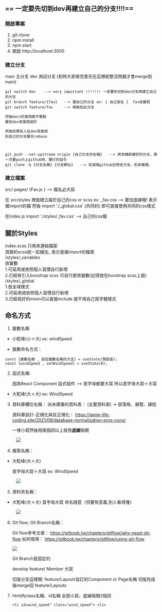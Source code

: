 ## == 一定要先切到dev再建立自己的分支!!!!==


### 開啟專案
1. git clone    
2. npm install   
3. npm start   
4. 開啟 http://localhost:3000

### 建立分支

main 主分支
dev 測試分支 (到時大家做完會先在這裡統整沒問題才會merge到main)

```
git switch dev    --> very important !!!!!!! 一定要先切到dev分支再建立自己的分支
git branch feature/{fav}   --> 建自己的分支 ex: { 自己取名 }  fav收藏頁
git switch feature/fav     --> 移動到此分支

然後main的東西都不要動
要從dev改東西就好

然後如果有人在dev改東西
到自己的分支要先rebase



git push --set-upstream origin {自己分支的名稱}   --> 將本機新建好的分支，第一次要push上github時，要打的指令
git clone -b {分支名稱} {分支網址}   --> 從遠端github拉特定分支，到本機裡。

```

### 建立檔案

src/ pages/ {Fav.js }    --> 檔名必大寫

在 src/styles 裡面建立屬於自己的css or scss 
ex: _fav.css  --> 要加底線喔! 表示被import的檔
然後 import './_global.css' (共同的)
即可直接使用共同的css樣式


在Index.js import './styles/_fav.css' --> 自己的css檔

## 關於Styles
index.scss 只用來連結檔案  
其餘的scss統一前綴加_ 表示是被import的檔案  
/styles/_variables  
放變數  
1.可延用或依照個人習慣自行新增  
2.已經有引入boostrap scss 可自行更改變數(記得放在boostrap scss上面)  
/styles/_global  
1.放全域樣式  
2.可延用或依照個人習慣自行新增  
3.已經寫好的mixin可以直接include 就不用自己寫字體樣式  


## 命名方式

1. 變數名稱

- 小駝峰(小＋大)
    ex: windSpeed
    
- 變數命名方式：
```javascript=
const [變數名稱 , 設定變數名稱的方法] = useState(預設值);
const [windSpeed , setWindSpeed] = useState(0);
```
2. 函式名稱:

    因為React Component 函式組件 
    —> 首字母都要大寫
    所以首字母大寫＋大寫
- 大駝峰(大＋大)
    ex: WindSpeed 
    
    
3. 資料庫欄位名稱：
    尚未建置的資料表：
    (主要資料表) -> 部落格、展覽、課程
    
    資料庫設計-正規化與反正規化：
    https://jamie-life-coding.site/2021/09/database-normalization-pros-cons/
    
    一律小寫然後用兩個詞以上就用**底線**隔開
    
     &nbsp; &nbsp;![](https://i.imgur.com/mwuhjcY.jpg)
     
4. 檔案名稱：
- 大駝峰(大＋大)

    首字母大寫＋大寫
    ex: WindSpeed

    &nbsp; &nbsp;![](https://i.imgur.com/WSyFq7n.jpg)
    
5. 資料夾名稱：
- 大駝峰(大＋大)
    首字母大寫
    命名隨意（但要有意義,別人看得懂）

    &nbsp; &nbsp;![](https://i.imgur.com/uvXxk6g.jpg)
    
6. Git flow; Git Branch名稱：

    Git flow參考文章：
    https://gitbook.tw/chapters/gitflow/why-need-git-flow
    如何使用：
    https://gitbook.tw/chapters/gitflow/using-git-flow
    
    ![](https://i.imgur.com/LO07k7Z.jpg)

    Git Branch是固定的
    
    develop
    feature/ Member 大寫 

    切版分支這樣開: 
    feature/Layout/自訂的Component or Page名稱
    切版完成後merge回 feature/Layouts 

7. html內class名稱、id名稱
    全部小寫，底線隔開2個詞
    ```
    <li id=wind_speed" class="wind_speed"> <li>
    ```